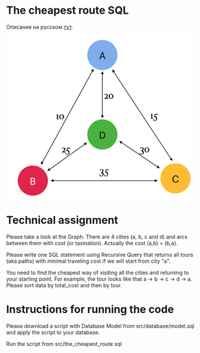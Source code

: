 # The cheapest route SQL

Описание на русском [тут](./README_RUS.md).

![graph](misc/images/graph.png)

# Technical assignment

Please take a look at the Graph. There are 4 cities (a, b, c and d) and arcs between them with cost (or taxination). Actually the cost (a,b) = (b,a). 

Please write one SQL statement using Recursive Query that returns all tours (aka paths) with minimal traveling cost if we will start from city "a".

You need to find the cheapest way of visiting all the cities and returning to your starting point. For example, the tour looks like that a -> b -> c -> d -> a. 
Please sort data by total_cost and then by tour.

# Instructions for running the code

Please download a script with Database Model from src/database/model.sql and apply the script to your database.

Run the script from src/the_cheapest_route.sql

